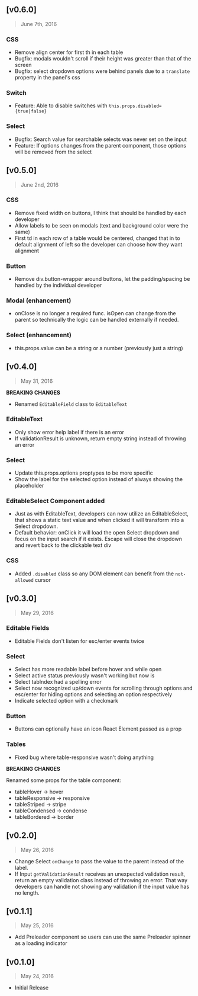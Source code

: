 ## [v0.6.0]
> June 7th, 2016

### CSS
- Remove align center for first th in each table
- Bugfix: modals wouldn't scroll if their height was greater than that of the screen
- Bugfix: select dropdown options were behind panels due to a `translate` property in the panel's css

### Switch
- Feature: Able to disable switches with `this.props.disabled={true|false}`

### Select
- Bugfix: Search value for searchable selects was never set on the input
- Feature: If options changes from the parent component, those options will be removed from the select


## [v0.5.0]
> June 2nd, 2016

### CSS
- Remove fixed width on buttons, I think that should be handled by each developer
- Allow labels to be seen on modals (text and background color were the same)
- First td in each row of a table would be centered, changed that in to default alignment of left so the developer can choose how they want alignment

### Button
- Remove div.button-wrapper around buttons, let the padding/spacing be handled by the individual developer

### Modal (enhancement)
- onClose is no longer a required func. isOpen can change from the parent so technically the logic can be handled externally if needed.

### Select (enhancement)
- this.props.value can be a string or a number (previously just a string)


## [v0.4.0]
> May 31, 2016

**BREAKING CHANGES**
- Renamed `EditableField` class to `EditableText`

### EditableText
- Only show error help label if there is an error
- If validationResult is unknown, return empty string instead of throwing an error

### Select
- Update this.props.options proptypes to be more specific
- Show the label for the selected option instead of always showing the placeholder

### EditableSelect Component added
- Just as with EditableText, developers can now utilize an EditableSelect, that shows a static text value and when clicked it will transform into a Select dropdown.
- Default behavior: onClick it will load the open Select dropdown and focus on the input search if it exists. Escape will close the dropdown and revert back to the clickable text div

### CSS
- Added `.disabled` class so any DOM element can benefit from the `not-allowed` cursor

## [v0.3.0]
> May 29, 2016

### Editable Fields
- Editable Fields don't listen for esc/enter events twice

### Select
- Select has more readable label before hover and while open
- Select active status previously wasn't working but now is
- Select tabIndex had a spelling error
- Select now recognized up/down events for scrolling through options and esc/enter for hiding options and selecting an option respectively
- Indicate selected option with a checkmark

### Button
- Buttons can optionally have an icon React Element passed as a prop

### Tables
- Fixed bug where table-responsive wasn't doing anything


**BREAKING CHANGES**

Renamed some props for the table component:

- tableHover -> hover
- tableResponsive -> responsive
- tableStriped -> stripe
- tableCondensed -> condense
- tableBordered -> border


## [v0.2.0]
> May 26, 2016

- Change Select `onChange` to pass the value to the parent instead of the label.
- If Input `getValidationResult` receives an unexpected validation result, return an empty validation class instead of throwing an error. That way developers can handle not showing any validation if the input value has no length.

## [v0.1.1]
> May 25, 2016

- Add Preloader component so users can use the same Preloader spinner as a loading indicator

## [v0.1.0]
> May 24, 2016

- Initial Release
